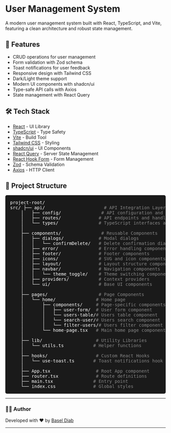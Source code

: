 # User Management System

A modern user management system built with React, TypeScript, and Vite, featuring a clean architecture and robust state management.

## 🚀 Features

- CRUD operations for user management
- Form validation with Zod schema
- Toast notifications for user feedback
- Responsive design with Tailwind CSS
- Dark/Light theme support
- Modern UI components with shadcn/ui
- Type-safe API calls with Axios
- State management with React Query

## 🛠️ Tech Stack

- [React](https://reactjs.org/) - UI Library
- [TypeScript](https://www.typescriptlang.org/) - Type Safety
- [Vite](https://vitejs.dev/) - Build Tool
- [Tailwind CSS](https://tailwindcss.com/) - Styling
- [shadcn/ui](https://ui.shadcn.com/) - UI Components
- [React Query](https://tanstack.com/query/latest) - Server State Management
- [React Hook Form](https://react-hook-form.com/) - Form Management
- [Zod](https://zod.dev/) - Schema Validation
- [Axios](https://axios-http.com/) - HTTP Client

## 📁 Project Structure

<pre style="background-color: #1a1a1a; color: #fff; padding: 15px; border-radius: 5px; font-family: 'Consolas', monospace;">
project-root/
src/ ├── api/                      <span style="color: #888"># API Integration Layer</span>
    │   ├── config/               <span style="color: #888"># API configuration and setup</span>
    │   ├── routes/              <span style="color: #888"># API endpoints and handlers</span>
    │   └── types/               <span style="color: #888"># TypeScript interfaces and types</span>
    │
    ├── components/               <span style="color: #888"># Reusable Components</span>
    │   ├── dialogs/             <span style="color: #888"># Modal dialogs</span>
    │   │   └── confirmDelete/   <span style="color: #888"># Delete confirmation dialog</span>
    │   ├── error/               <span style="color: #888"># Error handling components</span>
    │   ├── footer/              <span style="color: #888"># Footer components</span>
    │   ├── icons/               <span style="color: #888"># SVG and icon components</span>
    │   ├── layout/              <span style="color: #888"># Layout structure components</span>
    │   ├── navbar/              <span style="color: #888"># Navigation components</span>
    │   │   └── theme_toggle/    <span style="color: #888"># Theme switching component</span>
    │   ├── providers/           <span style="color: #888"># Context providers</span>
    │   └── ui/                  <span style="color: #888"># Base UI components</span>
    │
    ├── pages/                   <span style="color: #888"># Page Components</span>
    │   └── home/               <span style="color: #888"># Home page</span>
    │       ├── components/     <span style="color: #888"># Page-specific components</span>
    │       │   ├── user-form/  <span style="color: #888"># User form component</span>
    │       │   └── users-table/<span style="color: #888"># Users table component</span>
    │       │   └── search-user/<span style="color: #888"># Users search component</span>
    │       │   └── filter-users/<span style="color: #888"># Users filter component</span>
    │       └── home-page.tsx   <span style="color: #888"># Main home page component</span>
    │
    ├── lib/                    <span style="color: #888"># Utility Libraries</span>
    │   └── utils.ts           <span style="color: #888"># Helper functions</span>
    │
    ├── hooks/                  <span style="color: #888"># Custom React Hooks</span>
    │   └── use-toast.ts       <span style="color: #888"># Toast notifications hook</span>
    │
    ├── App.tsx                 <span style="color: #888"># Root App component</span>
    ├── router.tsx              <span style="color: #888"># Route definitions</span>
    ├── main.tsx               <span style="color: #888"># Entry point</span>
    └── index.css              <span style="color: #888"># Global styles</span>
</pre>

---

### 👨‍💻 Author

Developed with ❤️ by <a href="https://github.com/baseldiab" target="_blank">Basel Diab</a>

---
